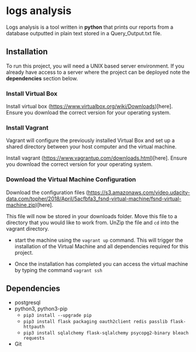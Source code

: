 # logs analysis 
Logs analysis is a tool written in **python** that prints our reports from a database outputted in plain text stored in a Query_Output.txt file.

## Installation

To run this project, you will need a UNIX based server environment. 
If you already have access to a server where the project can be deployed note the **dependencies** section below.

### Install Virtual Box

Install virtual box (https://www.virtualbox.org/wiki/Downloads)[here]. Ensure you download the correct version for your operating system.

### Install Vagrant

Vagrant will configure the previously installed Virtual Box and set up a shared directory between your host computer and the virtual machine.

Install vagrant (https://www.vagrantup.com/downloads.html)[here]. Ensure you download the correct version for your operating system.

### Download the Virtual Machine Configuration

Download the configuration files (https://s3.amazonaws.com/video.udacity-data.com/topher/2018/April/5acfbfa3_fsnd-virtual-machine/fsnd-virtual-machine.zip)[here]. 

This file will now be stored in your downloads folder. Move this file to a directory that you would like to work from. 
UnZip the file and `cd` into the vagrant directory.

- start the machine using the `vagrant up` command. This will trigger the installation of the Virtual Machine and all dependencies required for this project. 

- Once the installation has completed you can access the virtual machine by typing the command `vagrant ssh`

## Dependencies

- postgresql
- python3, python3-pip
	- `pip3 install --upgrade pip`
	- `pip3 install flask packaging oauth2client redis passlib flask-httpauth`
	- `pip3 install sqlalchemy flask-sqlalchemy psycopg2-binary bleach requests`
- Git	